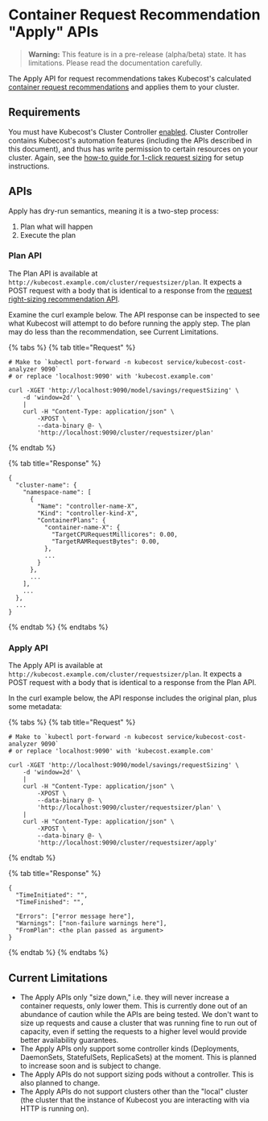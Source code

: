 # Container Request Recommendation "Apply" APIs

> **Warning:** This feature is in a pre-release (alpha/beta) state. It has limitations. Please read the documentation carefully.

The Apply API for request recommendations takes Kubecost's calculated [container request recommendations](api-request-right-sizing-v2.md) and applies them to your cluster.

## Requirements

You must have Kubecost's Cluster Controller [enabled](controller.md). Cluster Controller contains Kubecost's automation features (including the APIs described in this document), and thus has write permission to certain resources on your cluster. Again, see the [how-to guide for 1-click request sizing](using-kubecost/navigating-the-kubecost-ui/savings/auto-request-sizing/one-click-request-sizing.md) for setup instructions.

## APIs

Apply has dry-run semantics, meaning it is a two-step process:

1. Plan what will happen
2. Execute the plan

### Plan API

The Plan API is available at `http://kubecost.example.com/cluster/requestsizer/plan`. It expects a POST request with a body that is identical to a response from the [request right-sizing recommendation API](api-request-right-sizing-v2.md).

Examine the curl example below. The API response can be inspected to see what Kubecost will attempt to do before running the apply step. The plan may do less than the recommendation, see Current Limitations.

{% tabs %}
{% tab title="Request" %}
```
# Make to `kubectl port-forward -n kubecost service/kubecost-cost-analyzer 9090`
# or replace 'localhost:9090' with 'kubecost.example.com'

curl -XGET 'http://localhost:9090/model/savings/requestSizing' \
    -d 'window=2d' \
    |
    curl -H "Content-Type: application/json" \
        -XPOST \
        --data-binary @- \
        'http://localhost:9090/cluster/requestsizer/plan'
```
{% endtab %}

{% tab title="Response" %}
```
{
  "cluster-name": {
    "namespace-name": [
      {
        "Name": "controller-name-X",
        "Kind": "controller-kind-X",
        "ContainerPlans": {
          "container-name-X": {
            "TargetCPURequestMillicores": 0.00,
            "TargetRAMRequestBytes": 0.00,
          },
          ...
        }
      },
      ...
    ],
    ...
  },
  ...
}
```
{% endtab %}
{% endtabs %}

### Apply API

The Apply API is available at `http://kubecost.example.com/cluster/requestsizer/plan`. It expects a POST request with a body that is identical to a response from the Plan API.

In the curl example below, the API response includes the original plan, plus some metadata:

{% tabs %}
{% tab title="Request" %}
```
# Make to `kubectl port-forward -n kubecost service/kubecost-cost-analyzer 9090`
# or replace 'localhost:9090' with 'kubecost.example.com'

curl -XGET 'http://localhost:9090/model/savings/requestSizing' \
    -d 'window=2d' \
    |
    curl -H "Content-Type: application/json" \
        -XPOST \
        --data-binary @- \
        'http://localhost:9090/cluster/requestsizer/plan' \
    |
    curl -H "Content-Type: application/json" \
        -XPOST \
        --data-binary @- \
        'http://localhost:9090/cluster/requestsizer/apply'
```
{% endtab %}

{% tab title="Response" %}
```
{
  "TimeInitiated": "",
  "TimeFinished": "",
  
  "Errors": ["error message here"],
  "Warnings": ["non-failure warnings here"],
  "FromPlan": <the plan passed as argument>
}
```
{% endtab %}
{% endtabs %}

## Current Limitations

* The Apply APIs only "size down," i.e. they will never increase a container requests, only lower them. This is currently done out of an abundance of caution while the APIs are being tested. We don't want to size up requests and cause a cluster that was running fine to run out of capacity, even if setting the requests to a higher level would provide better availability guarantees.
* The Apply APIs only support some controller kinds (Deployments, DaemonSets, StatefulSets, ReplicaSets) at the moment. This is planned to increase soon and is subject to change.
* The Apply APIs do not support sizing pods without a controller. This is also planned to change.
* The Apply APIs do not support clusters other than the "local" cluster (the cluster that the instance of Kubecost you are interacting with via HTTP is running on).
